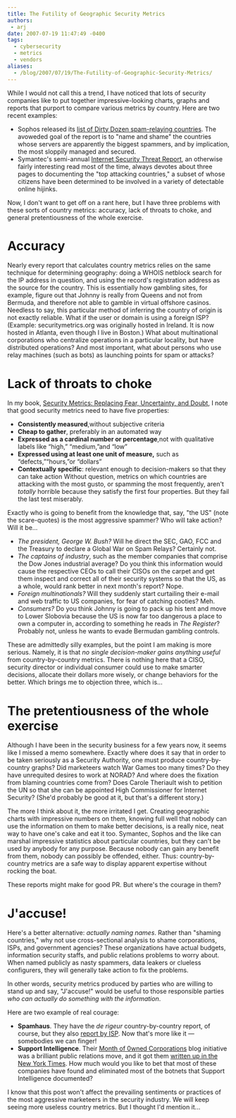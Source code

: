 ```yaml
---
title: The Futility of Geographic Security Metrics
authors:
 - arj
date: 2007-07-19 11:47:49 -0400
tags:
  - cybersecurity
  - metrics
  - vendors
aliases:
  - /blog/2007/07/19/The-Futility-of-Geographic-Security-Metrics/
---
```

While I would not call this a trend, I have noticed that lots of security companies like to put together impressive-looking charts, graphs and reports that purport to compare various metrics by country. Here are two recent examples:

<!--more-->

* Sophos released its [list of Dirty Dozen spam-relaying countries](http://www.computerworld.com.au/index.php/id;1529124582;fp;16;fpid;1). The avoweded goal of the report is to "name and shame" the countries whose servers are apparently the biggest spammers, and by implication, the most sloppily managed and secured.
* Symantec's semi-annual [Internet Security Threat Report](http://eval.symantec.com/mktginfo/enterprise/white_papers/ent-whitepaper_internet_security_threat_report_xi_03_2007.en-us.pdf), an otherwise fairly interesting read most of the time, always devotes about three pages to documenting the "top attacking countries," a subset of whose citizens have been determined to be involved in a variety of detectable online hijinks.

Now, I don't want to get off on a rant here, but I have three problems with these sorts of country metrics: accuracy, lack of throats to choke, and general pretentiousness of the whole exercise.

# Accuracy
Nearly every report that calculates country metrics relies on the same technique for determining geography: doing a WHOIS netblock search for the IP address in question, and using the record's registration address as the source for the country. This is essentially how gambling sites, for example, figure out that Johnny is really from Queens and not from Bermuda, and therefore not able to gamble in virtual offshore casinos. Needless to say, this particular method of inferring the country of origin is not exactly reliable. What if the user or domain is using a foreign ISP? (Example: securitymetrics.org was originally hosted in Ireland. It is now hosted in Atlanta, even though I live in Boston.) What about multinational corporations who centralize operations in a particular locality, but have distributed operations? And most important, what about persons who use relay machines (such as bots) as launching points for spam or attacks?

# Lack of throats to choke
In my book, [Security Metrics: Replacing Fear, Uncertainty, and Doubt](http://www.amazon.com/Security-Metrics-Replacing-Uncertainty-Doubt/dp/0321349989), I note that good security metrics need to have five properties:

* __Consistently measured__,without subjective criteria
* __Cheap to gather__, preferably in an automated way
* __Expressed as a cardinal number or percentage__,not with qualitative labels like “high,” “medium,”and “low”
* __Expressed using at least one unit of measure,__ such as “defects,”“hours,”or “dollars”
* __Contextually specific__: relevant enough to decision-makers so that they can take action
Without question, metrics on which countries are attacking with the most gusto, or spamming the most frequently, aren't _totally_ horrible because they satisfy the first four properties. But they fail the last test miserably.

Exactly who is going to benefit from the knowledge that, say, "the US" (note the scare-quotes) is the most aggressive spammer? Who will take action? Will it be...

* _The president, George W. Bush?_ Will he direct the SEC, GAO, FCC and the Treasury to declare a Global War on Spam Relays? Certainly not.
* _The captains of industry_, such as the member companies that comprise the Dow Jones industrial average? Do you think this information would cause the respective CEOs to call their CISOs on the carpet and get them inspect and correct all of their security systems so that the US, as a whole, would rank better in next month's report? Nope.
* _Foreign multinationals?_ Will they suddenly start curtailing their e-mail and web traffic to US companies, for fear of catching cooties? Meh.
* _Consumers?_ Do you think Johnny is going to pack up his tent and move to Lower Slobovia because the US is now far too dangerous a place to own a computer in, according to something he reads in _The Register_? Probably not, unless he wants to evade Bermudan gambling controls.

These are admittedly silly examples, but the point I am making is more serious. Namely, it is that _no single decision-maker gains anything useful_ from country-by-country metrics. There is nothing here that a CISO, security director or individual consumer could use to make smarter decisions, allocate their dollars more wisely, or change behaviors for the better. Which brings me to objection three, which is...

# The pretentiousness of the whole exercise
Although I have been in the security business for a few years now, it seems like I missed a memo somewhere. Exactly where does it say that in order to be taken seriously as a Security Authority, one must produce country-by-country graphs? Did marketeers watch War Games too many times? Do they have unrequited desires to work at NORAD? And where does the fixation from blaming countries come from? Does Carole Theriault wish to petition the UN so that she can be appointed High Commissioner for Internet Security? (She'd probably be good at it, but that's a different story.)

The more I think about it, the more irritated I get. Creating geographic charts with impressive numbers on them, knowing full well that nobody can use the information on them to make better decisions, is a really nice, neat way to have one's cake and eat it too. Symantec, Sophos and the like can marshal impressive statistics about particular countries, but they can't be used by anybody for any purpose. Because nobody can gain any benefit from them, nobody can possibly be offended, either. Thus: country-by-country metrics are a safe way to display apparent expertise without rocking the boat.

These reports might make for good PR. But where's the courage in them?

# J'accuse!
Here's a better alternative: _actually naming names_. Rather than "shaming countries," why not use cross-sectional analysis to shame corporations, ISPs, and government agencies? These organizations have actual budgets, information security staffs, and public relations problems to worry about. When named publicly as nasty spammers, data leakers or clueless configurers, they will generally take action to fix the problems.

In other words, security metrics produced by parties who are willing to stand up and say, "J'accuse!" would be useful to those responsible parties _who can actually do something with the information_.

Here are two example of real courage:

* __Spamhaus__. They have the _de rigeur_ country-by-country report, of course, but they also [report by ISP](http://www.spamhaus.org/statistics/networks.lasso). Now that's more like it — somebodies we can finger!
* __Support Intelligence__. Their [Month of 0wned Corporations](http://blog.support-intelligence.com/2007/03/30-days-of-bots.html) blog initiative was a brilliant public relations move, and it got them [written up in the New York Times](http://www.nytimes.com/2007/01/07/technology/07net.html?ex=1325826000&en=cd1e2d4c0cd20448&ei=5090). How much would you like to bet that most of these companies have found and eliminated most of the botnets that Support Intelligence documented?

I know that this post won't affect the prevailing sentiments or practices of the most aggressive marketeers in the security industry. We will keep seeing more useless country metrics. But I thought I'd mention it...
